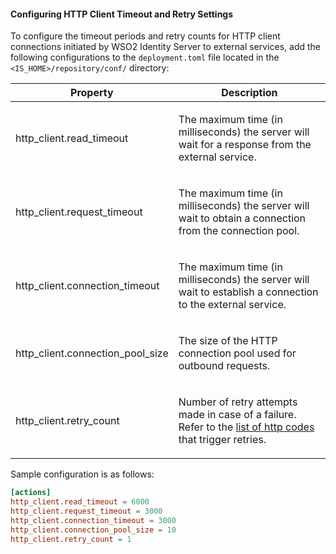 #### Configuring HTTP Client Timeout and Retry Settings

To configure the timeout periods and retry counts for HTTP client connections initiated by WSO2 Identity Server to external services, add the following configurations to the `deployment.toml` file located in the `<IS_HOME>/repository/conf/` directory:

<table>
<thead>
<tr class="header">
<th>Property</th>
<th>Description</th>
</tr>
</thead>
<tbody>
<tr class="odd">
<td>http_client.read_timeout</td>
<td>
<p>The maximum time (in milliseconds) the server will wait for a response from the external service.</p>
</td>
</tr>
<tr class="even">
<td>http_client.request_timeout</td>
<td><p>The maximum time (in milliseconds) the server will wait to obtain a connection from the connection pool.</p></td>
</tr>
<tr class="odd">
<td>http_client.connection_timeout</td>
<td><p>The maximum time (in milliseconds) the server will wait to establish a connection to the external service.</p></td>
</tr>
<tr class="even">
<td>http_client.connection_pool_size</td>
<td><p>The size of the HTTP connection pool used for outbound requests.</p></td>
</tr>
<tr class="odd">
<td>http_client.retry_count</td>
<td><p>Number of retry attempts made in case of a failure. Refer to the <a href="{{base_path}}/guides/service-extensions/understanding-service-extensions/#time-out-and-retry">list of http codes</a> that trigger retries.</p></td>
</tr>
</tbody>
</table>

Sample configuration is as follows:

```toml
[actions]
http_client.read_timeout = 6000
http_client.request_timeout = 3000
http_client.connection_timeout = 3000
http_client.connection_pool_size = 10
http_client.retry_count = 1

```
